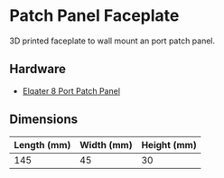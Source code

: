 # Patch Panel Faceplate

3D printed faceplate to wall mount an port patch panel.

## Hardware

- [Elqater 8 Port Patch Panel](https://www.amazon.com.au/dp/B0DBQ9YD91)

## Dimensions

| Length (mm) | Width (mm) | Height (mm) |
|-------------|------------|-------------|
|         145 |         45 |          30 |
